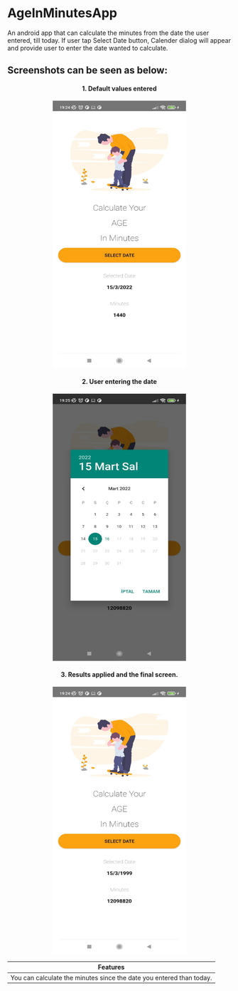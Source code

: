# AgeInMinutesApp
An android app that can calculate the minutes from the date the user entered, till today. If user tap Select Date button, 
Calender dialog will appear and provide user to enter the date wanted to calculate. 

<table align="center">
 <thead>
  <tr>
   <th> Features </th>
  </tr>
 </thead>
 <tbody>
  <tr><td>You can calculate the minutes since the date you entered than today.</td></tr>



## Screenshots can be seen as below:


<h4 align="center">
1. Default values entered
</h4>

  

<p align="center">
 <img src="https://raw.githubusercontent.com/ihtiyargurkan/AgeInMinutesApp/master/screenshot_1.jpeg " width="300" height="600">   
</p>
 
 
<h4 align="center">
2. User entering the date
</h4>
 

<p align="center">
 <img src="https://raw.githubusercontent.com/ihtiyargurkan/AgeInMinutesApp/master/screenshot_3.jpeg " width="300" height="600">   
</p>

<h4 align="center">
3. Results applied and the final screen.
</h4>

<p align="center">
 <img src="https://raw.githubusercontent.com/ihtiyargurkan/AgeInMinutesApp/master/screenshot_2.jpeg " width="300" height="600">   
</p>
 
 
 


